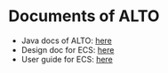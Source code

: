 # Documents of ALTO
- Java docs of ALTO: [here](./javadoc/index.html)
- Design doc for ECS: [here](./ECS_design_document.md)
- User guide for ECS: [here](./ECS_user_guide.md)